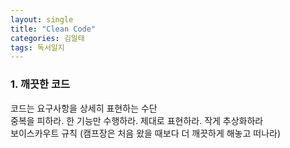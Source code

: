 ```yaml
---
layout: single
title: "Clean Code"
categories: 김일태
tags: 독서일지
---
```


### 1. 깨끗한 코드

코드는 요구사항을 상세히 표현하는 수단<br/>
중복을 피하라. 한 기능만 수행하라. 제대로 표현하라. 작게 추상화하라<br/>
보이스카우트 규칙 (캠프장은 처음 왔을 때보다 더 깨끗하게 해놓고 떠나라)<br/>
